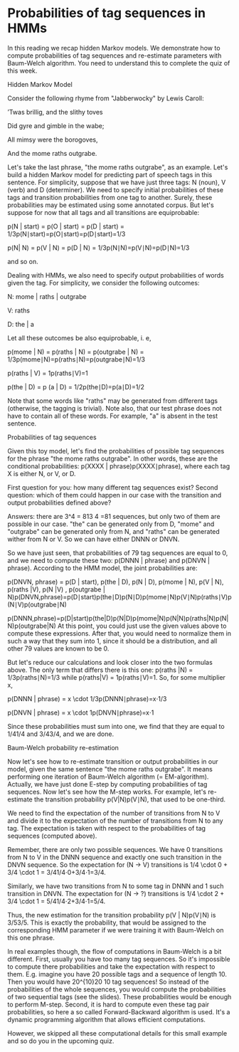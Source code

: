 # Probabilities of tag sequences in HMMs

In this reading we recap hidden Markov models. We demonstrate how to compute probabilities of tag sequences and re-estimate parameters with Baum-Welch algorithm. You need to understand this to complete the quiz of this week.


Hidden Markov Model

Consider the following rhyme from "Jabberwocky" by Lewis Caroll:

’Twas brillig, and the slithy toves

Did gyre and gimble in the wabe;

All mimsy were the borogoves,

And the mome raths outgrabe.

Let's take the last phrase, "the mome raths outgrabe", as an example. Let's build a hidden Markov model for predicting part of speech tags in this sentence. For simplicity, suppose that we have just three tags: N (noun), V (verb) and D (determiner). We need to specify initial probabilities of these tags and transition probabilities from one tag to another. Surely, these probabilities may be estimated using some annotated corpus. But let's suppose for now that all tags and all transitions are equiprobable:

p(N | start) = p(O | start) = p(D | start) = 1/3p(N∣start)=p(O∣start)=p(D∣start)=1/3

p(N| N) = p(V | N) = p(D | N) = 1/3p(N∣N)=p(V∣N)=p(D∣N)=1/3

and so on.

Dealing with HMMs, we also need to specify output probabilities of words given the tag. For simplicity, we consider the following outcomes:

N: mome | raths | outgrabe

V: raths

D: the | a

Let all these outcomes be also equiprobable, i. e,

p(mome | N) = p(raths | N) = p(outgrabe | N) = 1/3p(mome∣N)=p(raths∣N)=p(outgrabe∣N)=1/3

p(raths | V) = 1p(raths∣V)=1

p(the | D) = p (a | D) = 1/2p(the∣D)=p(a∣D)=1/2

Note that some words like "raths" may be generated from different tags (otherwise, the tagging is trivial). Note also, that our test phrase does not have to contain all of these words. For example, "a" is absent in the test sentence.


Probabilities of tag sequences

Given this toy model, let's find the probabilities of possible tag sequences for the phrase "the mome raths outgrabe". In other words, these are the conditional probabilities: p(XXXX | phrase)p(XXXX∣phrase), where each tag X is either N, or V, or D.

First question for you: how many different tag sequences exist? Second question: which of them could happen in our case with the transition and output probabilities defined above?

Answers: there are 3^4 = 813 
4
 =81 sequences, but only two of them are possible in our case. "the" can be generated only from D, "mome" and "outgrabe" can be generated only from N, and "raths" can be generated wither from N or V. So we can have either DNNN or DNVN.

So we have just seen, that probabilities of 79 tag sequences are equal to 0, and we need to compute these two: p(DNNN | phrase) and p(DNVN | phrase). According to the HMM model, the joint probabilities are:

p(DNVN, phrase) = p(D | start)\, p(the | D)\, p(N | D)\, p(mome | N)\, p(V | N)\, p(raths |V)\, p(N |V) \, p(outgrabe | N)p(DNVN,phrase)=p(D∣start)p(the∣D)p(N∣D)p(mome∣N)p(V∣N)p(raths∣V)p(N∣V)p(outgrabe∣N)

p(DNNN,phrase)=p(D|start)p(the|D)p(N|D)p(mome|N)p(N|N)p(raths|N)p(N|N)p(outgrabe|N)
At this point, you could just use the given values above to compute these expressions. After that, you would need to normalize them in such a way that they sum into 1, since it should be a distribution, and all other 79 values are known to be 0.

But let's reduce our calculations and look closer into the two formulas above. The only term that differs there is this one: p(raths |N) = 1/3p(raths∣N)=1/3 while p(raths|V) = 1p(raths∣V)=1. So, for some multiplier x,

p(DNNN | phrase) = x \cdot 1/3p(DNNN∣phrase)=x⋅1/3

p(DNVN | phrase) = x \cdot 1p(DNVN∣phrase)=x⋅1

Since these probabilities must sum into one, we find that they are equal to 1/41/4 and 3/43/4, and we are done.


Baum-Welch probability re-estimation

Now let's see how to re-estimate transition or output probabilities in our model, given the same sentence "the mome raths outgrabe". It means performing one iteration of Baum-Welch algorithm (= EM-algorithm). Actually, we have just done E-step by computing probabilities of tag sequences. Now let's see how the M-step works. For example, let's re-estimate the transition probability p(V|N)p(V∣N), that used to be one-third.

We need to find the expectation of the number of transitions from N to V and divide it to the expectation of the number of transitions from N to any tag. The expectation is taken with respect to the probabilities of tag sequences (computed above).

Remember, there are only two possible sequences. We have 0 transitions from N to V in the DNNN sequence and exactly one such transition in the DNVN sequence. So the expectation for (N -> V) transitions is 1/4 \cdot 0 + 3/4 \cdot 1 = 3/41/4⋅0+3/4⋅1=3/4.

Similarly, we have two transitions from N to some tag in DNNN and 1 such transition in DNVN. The expectation for (N -> ?) transitions is 1/4 \cdot 2 + 3/4 \cdot 1 = 5/41/4⋅2+3/4⋅1=5/4.

Thus, the new estimation for the transition probability p(V | N)p(V∣N) is 3/53/5. This is exactly the probability, that would be assigned to the corresponding HMM parameter if we were training it with Baum-Welch on this one phrase.

In real examples though, the flow of computations in Baum-Welch is a bit different. First, usually you have too many tag sequences. So it's impossible to compute there probabilities and take the expectation with respect to them. E.g. imagine you have 20 possible tags and a sequence of length 10. Then you would have 20^{10}20 
10
  tag sequences! So instead of the probabilities of the whole sequences, you would compute the probabilities of two sequential tags (see the slides). These probabilities would be enough to perform M-step. Second, it is hard to compute even these tag pair probabilities, so here a so called Forward-Backward algorithm is used. It's a dynamic programming algorithm that allows efficient computations.

However, we skipped all these computational details for this small example and so do you in the upcoming quiz.

